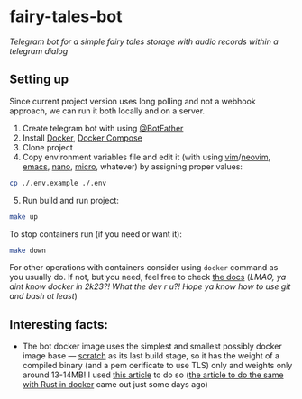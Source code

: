 # fairy-tales-bot

_Telegram bot for a simple fairy tales storage with audio records within a telegram dialog_

## Setting up

Since current project version uses long polling and not a webhook approach, we can run it both locally and on a server.

1. Create telegram bot with using [@BotFather](https://t.me/botfather)
2. Install [Docker](https://docs.docker.com/engine/install/), [Docker Compose](https://docs.docker.com/compose/install/)
3. Clone project
4. Copy environment variables file and edit it (with using [vim](https://www.vim.org/)/[neovim](https://neovim.io/), [emacs](https://www.gnu.org/software/emacs/), [nano](https://www.nano-editor.org/), [micro](https://micro-editor.github.io/), whatever) by assigning proper values:

```bash
cp ./.env.example ./.env
```

5. Run build and run project:

```bash
make up
```

To stop containers run (if you need or want it):

```bash
make down
```

For other operations with containers consider using `docker` command as you usually do. If not, but you need, feel free to check [the docs](https://docs.docker.com/) (_LMAO, ya aint know docker in 2k23?! What the dev r u?! Hope ya know how to use git and bash at least_)

## Interesting facts:

- The bot docker image uses the simplest and smallest possibly docker image base — [scratch](https://hub.docker.com/_/scratch/) as its last build stage, so it has the weight of a compiled binary (and a pem cerificate to use TLS) only and weights only around 13-14MB! I used [this article](https://habr.com/ru/articles/460535/) to do so ([the article to do the same with Rust in docker](https://habr.com/ru/articles/766620/) came out just some days ago)
